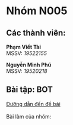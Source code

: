 <h1> Nhóm N005 </h1>
<h2> Các thành viên: </h2>
<p><b> Phạm Viết Tài </b><br> 
MSSV: <i>19522155</i></p>
<p><b> 	Nguyễn Minh Phú </b><br> 
MSSV: <i>19520218</i></p>

<h2> Bài tập: BOT <br> </h2>

<a href="https://khmt.uit.edu.vn/wecode/cs112.2021/assignment/2/1">
  Đường dẫn đến đề bài
</a>
<br>
<br>

<div>
Bài làm của nhóm:
<a href="BOT.ipynb">
  
  </a>
</a>
</div>
